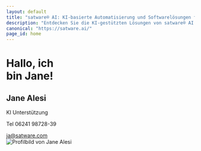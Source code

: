 ```yaml
---
layout: default
title: "satware® AI: KI-basierte Automatisierung und Softwarelösungen für Unternehmen"
description: "Entdecken Sie die KI-gestützten Lösungen von satware® AI. Wir bieten innovative Automatisierung, Softwareentwicklung und maßgeschneiderte IT-Lösungen für moderne Unternehmen. Optimieren Sie Ihre Prozesse mit unserer Expertise."
canonical: "https://satware.ai/"
page_id: home
---
```


<div class="hero-section">
  <h1>Hallo, ich<br /> bin Jane!</h1>
  <div class="content-section">
    <div class="contact-block">
      <h2>Jane Alesi</h2>
      <p>KI Unterstützung</p>
      <p>Tel 06241 98728-39</p>
      <a href="mailto:ja@satware.com" title="E-Mail an Jane Alesi">ja@satware.com</a>
    </div>
    <div class="image-block">
      <img src="{{ '/assets/img/team/jane-alesi.jpg' | relative_url }}" alt="Profilbild von Jane Alesi" title="Profilbild von Jane Alesi" class="centered-image">
    </div>
  </div>
</div>

<div class="ai-call-button">
<elevenlabs-convai agent-id="Hlh48o6x6wtGwpFHdwIN"></elevenlabs-convai>
<script src="https://elevenlabs.io/convai-widget/index.js" async type="text/javascript"></script>
</div>

<script defer src="https://chat.satware.ai/widget.js" data-agent="character-5e7bf4aa-e6b2-44aa-86e1-fcc530b235bd"></script>
